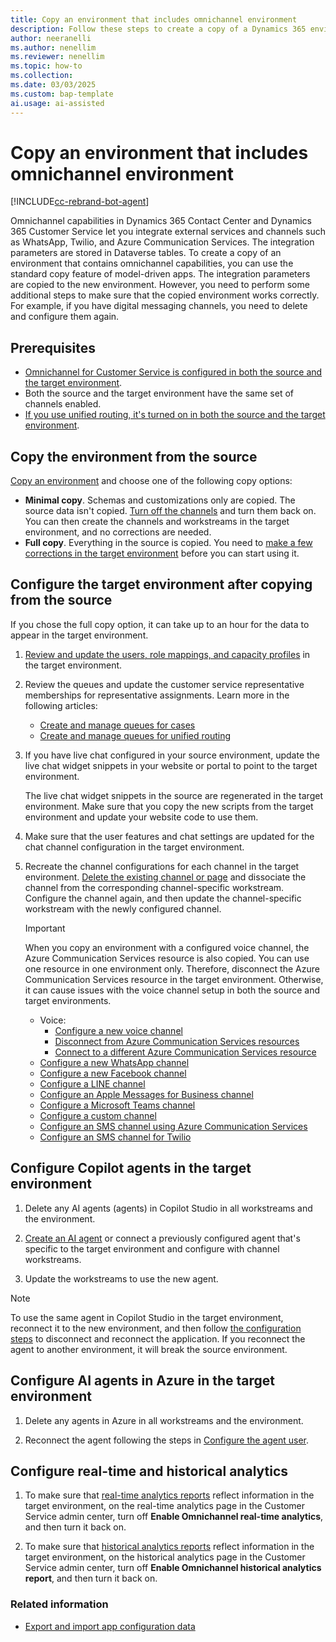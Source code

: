 ```yaml
---
title: Copy an environment that includes omnichannel environment
description: Follow these steps to create a copy of a Dynamics 365 environment that includes omnichannel capabilities.
author: neeranelli
ms.author: nenellim
ms.reviewer: nenellim
ms.topic: how-to
ms.collection: 
ms.date: 03/03/2025
ms.custom: bap-template
ai.usage: ai-assisted
---
```


# Copy an environment that includes omnichannel environment

[!INCLUDE[cc-rebrand-bot-agent](../../includes/cc-rebrand-bot-agent.md)]


Omnichannel capabilities in Dynamics 365 Contact Center and Dynamics 365 Customer Service let you integrate external services and channels such as WhatsApp, Twilio, and Azure Communication Services. The integration parameters are stored in Dataverse tables. To create a copy of an environment that contains omnichannel capabilities, you can use the standard copy feature of model-driven apps. The integration parameters are copied to the new environment. However, you need to perform some additional steps to make sure that the copied environment works correctly. For example, if you have digital messaging channels, you need to delete and configure them again.

## Prerequisites

- [Omnichannel for Customer Service is configured in both the source and the target environment](/dynamics365/contact-center/implement/provision-channels#set-up-channels).
- Both the source and the target environment have the same set of channels enabled.
- [If you use unified routing, it's turned on in both the source and the target environment](../administer/provision-unified-routing.md).

## Copy the environment from the source

[Copy an environment](/power-platform/admin/copy-environment) and choose one of the following copy options:

- **Minimal copy**. Schemas and customizations only are copied. The source data isn't copied. [Turn off the channels](/dynamics365/contact-center/implement/provision-channels#turn-off-channels) and turn them back on. You can then create the channels and workstreams in the target environment, and no corrections are needed.
- **Full copy**. Everything in the source is copied. You need to [make a few corrections in the target environment](#configure-the-target-environment-after-copying-from-the-source) before you can start using it.

## Configure the target environment after copying from the source

If you chose the full copy option, it can take up to an hour for the data to appear in the target environment.

1. [Review and update the users, role mappings, and capacity profiles](../administer/users-user-profiles.md) in the target environment.

1. Review the queues and update the customer service representative memberships for representative assignments. Learn more in the following articles:

    - [Create and manage queues for cases](../administer/set-up-queues-manage-activities-cases.md)
    - [Create and manage queues for unified routing](../administer/queues-omnichannel.md)

1. If you have live chat configured in your source environment, update the live chat widget snippets in your website or portal to point to the target environment.

    The live chat widget snippets in the source are regenerated in the target environment. Make sure that you copy the new scripts from the target environment and update your website code to use them.

1. Make sure that the user features and chat settings are updated for the chat channel configuration in the target environment.

1. Recreate the channel configurations for each channel in the target environment. [Delete the existing channel or page](../administer/delete-channel.md) and dissociate the channel from the corresponding channel-specific workstream. Configure the channel again, and then update the channel-specific workstream with the newly configured channel.

   > [!IMPORTANT]
   > When you copy an environment with a configured voice channel, the Azure Communication Services resource is also copied. You can use one resource in one environment only. Therefore, disconnect the Azure Communication Services resource in the target environment. Otherwise, it can cause issues with the voice channel setup in both the source and target environments.


    - Voice:
      - [Configure a new voice channel](../administer/voice-channel-inbound-calling.md)
      - [Disconnect from Azure Communication Services resources](../administer/voice-channel-disconnect-from-acs.md)
      - [Connect to a different Azure Communication Services resource](../administer/voice-channel-acs-resource.md)
    - [Configure a new WhatsApp channel](../administer/configure-whatsapp-channel.md)
    - [Configure a new Facebook channel](../administer/configure-facebook-channel.md)
    - [Configure a LINE channel](../administer/configure-line-channel.md)
    - [Configure an Apple Messages for Business channel](../administer/configure-apple-messages-for-business-channel.md)
    - [Configure a Microsoft Teams channel](../administer/configure-microsoft-teams.md)
    - [Configure a custom channel](../develop/bring-your-own-channel.md)
    - [Configure an SMS channel using Azure Communication Services](../administer/configure-sms-channel-acs.md)
    - [Configure an SMS channel for Twilio](../administer/configure-sms-channel-twilio.md)

## Configure Copilot agents in the target environment

1. Delete any AI agents (agents) in Copilot Studio in all workstreams and the environment.

1. [Create an AI agent](../administer/manage-your-bots.md#add-an-agent) or connect a previously configured agent that's specific to the target environment and configure with channel workstreams.

1. Update the workstreams to use the new agent.

> [!NOTE]
> To use the same agent in Copilot Studio in the target environment, reconnect it to the new environment, and then follow [the configuration steps](/microsoft-copilot-studio/configuration-hand-off-omnichannel?tabs=webApp#manage-your-copilots-omnichannel-capabilities) to disconnect and reconnect the application. If you reconnect the agent to another environment, it will break the source environment.

## Configure AI agents in Azure in the target environment

1. Delete any agents in Azure in all workstreams and the environment.

1. Reconnect the agent following the steps in [Configure the agent user](../administer/configure-bot-azure.md#integrate-azure-agents-with-omnichannel-for-customer-service).

## Configure real-time and historical analytics

1. To make sure that [real-time analytics reports](../administer/enable-realtime-analytics-dashboard-administrator.md) reflect information in the target environment, on the real-time analytics page in the Customer Service admin center, turn off **Enable Omnichannel real-time analytics**, and then turn it back on.

1. To make sure that [historical analytics reports](../administer/oc-historical-analytics-reports.md) reflect information in the target environment, on the historical analytics page in the Customer Service admin center, turn off **Enable Omnichannel historical analytics report**, and then turn it back on.

### Related information

- [Export and import app configuration data](export-import-omnichannel-data.md)
